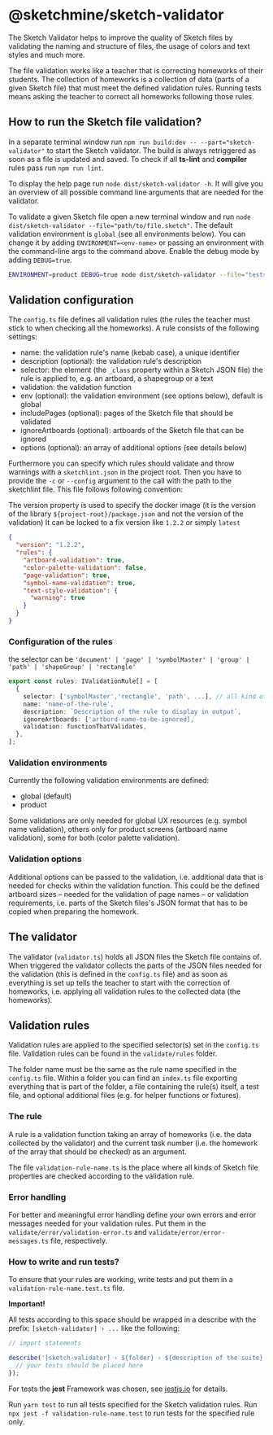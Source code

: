 # @sketchmine/sketch-validator

The Sketch Validator helps to improve the quality of Sketch files by validating the naming and structure of files, the usage of colors and text styles and much more.

The file validation works like a teacher that is correcting homeworks of their students. The collection of homeworks is a collection of data (parts of a given Sketch file) that must meet the defined validation rules. Running tests means asking the teacher to correct all homeworks following those rules.

## How to run the Sketch file validation?

In a separate terminal window run `npm run build:dev -- --part="sketch-validator"` to start the Sketch validator. The build is always retriggered as soon as a file is updated and saved. To check if all **ts-lint** and **compiler** rules pass run `npm run lint`.

To display the help page run `node dist/sketch-validator -h`. It will give you an overview of all possible command line arguments that are needed for the validator.

To validate a given Sketch file open a new terminal window and run `node dist/sketch-validator --file="path/to/file.sketch"`. The default validation environment is `global` (see all environments below). You can change it by adding `ENVIRONMENT=<env-name>` or passing an environment with the command-line args to the command above. Enable the debug mode by adding `DEBUG=true`.

```sh
ENVIRONMENT=product DEBUG=true node dist/sketch-validator --file="tests/fixtures/fixtures-testfile.sketch"
```

## Validation configuration

The `config.ts` file defines all validation rules (the rules the teacher must stick to when checking all the homeworks). A rule consists of the following settings:

* name: the validation rule's name (kebab case), a unique identifier
* description (optional): the validation rule's description
* selector: the element (the `_class` property within a Sketch JSON file) the rule is applied to, e.g. an artboard, a shapegroup or a text
* validation: the validation function
* env (optional): the validation environment (see options below), default is global
* includePages (optional): pages of the Sketch file that should be validated
* ignoreArtboards (optional): artboards of the Sketch file that can be ignored
* options (optional): an array of additional options (see details below)

Furthermore you can specify which rules should validate and throw warnings with a `sketchlint.json` in the project root.
Then you have to provide the `-c` or `--config` argument to the call with the path to the sketchlint file.
This file follows following convention:

The version property is used to specify the docker image (it is the version of the library `${project-root}/package.json` and not the version of the validation)
It can be locked to a fix version like `1.2.2` or simply `latest`

```json
{
  "version": "1.2.2",
  "rules": {
    "artboard-validation": true,
    "color-palette-validation": false,
    "page-validation": true,
    "symbol-name-validation": true,
    "text-style-validation": {
      "warning": true
    }
  }
}

```


### Configuration of the rules

the selector can be `'document' | 'page' | 'symbolMaster' | 'group' | 'path' | 'shapeGroup' | 'rectangle'`

``` typescript
export const rules: IValidationRule[] = [
  {
    selector: ['symbolMaster','rectangle', 'path', ...], // all kind of sketch instances
    name: 'name-of-the-rule',
    description: `Description of the rule to display in output`,
    ignoreArtboards: ['artbord-name-to-be-ignored],
    validation: functionThatValidates,
  },
];
```

### Validation environments

Currently the following validation environments are defined:

* global (default)
* product

Some validations are only needed for global UX resources (e.g. symbol name validation), others only for product screens (artboard name validation), some for both (color palette validation).

### Validation options

Additional options can be passed to the validation, i.e. additional data that is needed for checks within the validation function. This could be the defined artboard sizes – needed for the validation of page names – or validation requirements, i.e. parts of the Sketch files's JSON format that has to be copied when preparing the homework.

## The validator

The validator (`validator.ts`) holds all JSON files the Sketch file contains of. When triggered the validator collects the parts of the JSON files needed for the validation (this is defined in the `config.ts` file) and as soon as everything is set up tells the teacher to start with the correction of homeworks, i.e. applying all validation rules to the collected data (the homeworks).

## Validation rules

Validation rules are applied to the specified selector(s) set in the `config.ts` file. Validation rules can be found in the `validate/rules` folder.

The folder name must be the same as the rule name specified in the `config.ts` file. Within a folder you can find an `index.ts` file exporting everything that is part of the folder, a file containing the rule(s) itself, a test file, and optional additional files (e.g. for helper functions or fixtures).

### The rule

A rule is a validation function taking an array of homeworks (i.e. the data collected by the validator) and the current task number (i.e. the homework of the array that should be checked) as an argument.

The file `validation-rule-name.ts` is the place where all kinds of Sketch file properties are checked according to the validation rule.

### Error handling

For better and meaningful error handling define your own errors and error messages needed for your validation rules. Put them in the `validate/error/validation-error.ts` and `validate/error/error-messages.ts` file, respectively.

### How to write and run tests?

To ensure that your rules are working, write tests and put them in a `validation-rule-name.test.ts` file.

**Important!**

All tests according to this space should be wrapped in a describe with the prefix: `[sketch-validator] › ...` like the following:

```typescript
// import statements

describe('[sketch-validator] › ${folder} › ${description of the suite}', () => {
  // your tests should be placed here
});
```

For tests the **jest** Framework was chosen, see [jestjs.io](https://jestjs.io/) for details.

Run `yarn test` to run all tests specified for the Sketch validation rules. Run `npx jest -f validation-rule-name.test` to run tests for the specified rule only.

